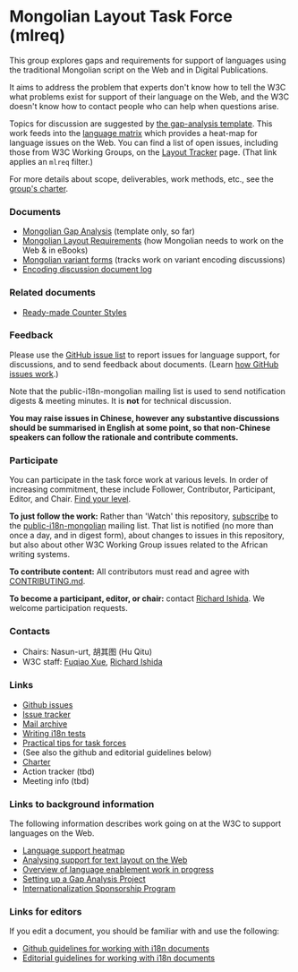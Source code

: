 # Mongolian Layout Task Force (mlreq)

This group explores gaps and requirements for support of languages using the traditional Mongolian script on the Web and in Digital Publications.

It aims to address the problem that experts don't know how to tell the W3C what problems exist for support of their language on the Web, and the W3C doesn't know how to contact people who can help when questions arise.

Topics for discussion are suggested by [the gap-analysis template](http://w3c.github.io/i18n-activity/templates/gap-analysis/gap-analysis_template.html). This work feeds into the [language matrix](http://w3c.github.io/typography/gap-analysis/language-matrix.html) which provides a heat-map for language issues on the Web.  You can find a list of open issues, including those from W3C Working Groups, on the [Layout Tracker](http://w3c.github.io/i18n-activity/textlayout/?filter=mlreq) page. (That link applies an `mlreq` filter.)

For more details about scope, deliverables, work methods, etc., see the [group's charter](https://w3c.github.io/mlreq/charter/).


### Documents
- [Mongolian Gap Analysis](https://w3c.github.io/mlreq/gap-analysis/) (template only, so far)
- [Mongolian Layout Requirements](https://w3c.github.io/mlreq/) (how Mongolian needs to work on the Web & in eBooks)
- [Mongolian variant forms](https://r12a.github.io/mongolian-variants/) (tracks work on variant encoding discussions)
- [Encoding discussion document log](https://w3c.github.io/mlreq/variants/document-log.html)

### Related documents
- [Ready-made Counter Styles](https://www.w3.org/TR/predefined-counter-styles/)


### Feedback
Please use the [GitHub issue list](https://github.com/w3c/mlreq/issues) to report issues for language support, for discussions, and to send feedback about documents. (Learn [how GitHub issues work](http://w3c.github.io/i18n-activity/guidelines/issues.html).)

Note that the public-i18n-mongolian mailing list is used to send notification digests & meeting minutes. It is **not** for technical discussion.

**You may raise issues in Chinese, however any substantive discussions should be summarised in English at some point, so that non-Chinese speakers can follow the rationale and contribute comments.**


### Participate
You can participate in the task force work at various levels. In order of increasing commitment, these include Follower, Contributor, Participant, Editor, and Chair. [Find your level](https://github.com/w3c/i18n-activity/wiki/Layout-task-force-roles).

**To just follow the work:** Rather than 'Watch' this repository, [subscribe](mailto:public-i18n-mongolian-request@w3.org?subject=subscribe) to the [public-i18n-mongolian](https://lists.w3.org/Archives/Public/public-i18n-mongolian/) mailing list. That list is notified (no more than once a day, and in digest form), about changes to issues in this repository, but also about other W3C Working Group issues related to the African writing systems.

**To contribute content:** All contributors must read and agree with [CONTRIBUTING.md](CONTRIBUTING.md).

**To become a participant, editor, or chair:** contact [Richard Ishida](mailto:ishida@w3.org). We welcome participation requests.


### Contacts
- Chairs: Nasun-urt, 胡其图 (Hu Qitu) 
- W3C staff: [Fuqiao Xue](mailto:xfq@w3.org), [Richard Ishida](mailto:ishida@w3.org)


### Links
- [Github issues](https://github.com/w3c/mlreq/issues)
- [Issue tracker](http://w3c.github.io/i18n-activity/textlayout/?filter=mlreq)
- [Mail archive](https://lists.w3.org/Archives/Public/public-i18n-mongolian/)
- [Writing i18n tests](https://github.com/w3c/i18n-activity/wiki/Writing-i18n-tests)
- [Practical tips for task forces](https://w3c.github.io/i18n-activity/guidelines/process.html)
- (See also the github and editorial guidelines below)
- [Charter](https://w3c.github.io/mlreq/charter/)
- Action tracker (tbd)
- Meeting info (tbd)


### Links to background information
The following information describes work going on at the W3C to support languages on the Web.
- [Language support heatmap](http://w3c.github.io/typography/gap-analysis/language-matrix.html)
- [Analysing support for text layout on the Web](https://github.com/w3c/i18n-discuss/wiki/Analysing-support-for-text-layout-on-the-Web)
- [Overview of language enablement work in progress](https://www.w3.org/International/layout)
- [Setting up a Gap Analysis Project](https://github.com/w3c/typography/wiki/Setting-up-a-Gap-Analysis-Project)
- [Internationalization Sponsorship Program](https://www.w3.org/International/sponsorship/)

### Links for editors
If you edit a document, you should be familiar with and use the following:

- [Github guidelines for working with i18n documents](http://w3c.github.io/i18n-activity/guidelines/github)
- [Editorial guidelines for working with i18n documents](http://w3c.github.io/i18n-activity/guidelines/editing)
